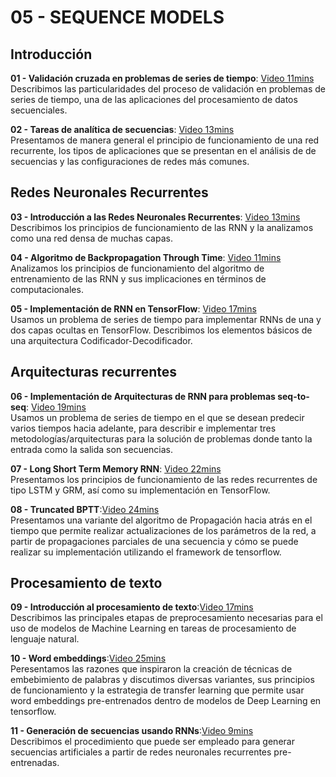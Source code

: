 # 05 - SEQUENCE MODELS

## Introducción

**01 - Validación cruzada en problemas de series de tiempo**: [Video 11mins](https://youtu.be/w8xfaSksicQ)<br/> Describimos las particularidades del proceso de validación en problemas de series de tiempo, una de las aplicaciones del procesamiento de datos secuenciales.

**02 - Tareas de analítica de secuencias**: [Video 13mins](https://youtu.be/xTxLaCqUbBk)<br/>Presentamos de manera general el principio de funcionamiento de una red recurrente, los tipos de aplicaciones que se presentan en el análisis de de secuencias y las configuraciones de redes más comunes.

## Redes Neuronales Recurrentes

**03 - Introducción a las Redes Neuronales Recurrentes**: [Video 13mins](https://youtu.be/n5ropbj3lno)<br/>  Describimos los principios de funcionamiento de las RNN y la analizamos como una red densa de muchas capas.

**04 - Algoritmo de Backpropagation Through Time**: [Video 11mins](https://youtu.be/UiUSgNIvev8)<br/>  Analizamos los principios de funcionamiento del algoritmo de entrenamiento de las RNN y sus implicaciones en términos de computacionales.

**05 - Implementación de RNN en TensorFlow**: [Video 17mins](https://youtu.be/YLeoRmmYmq4)<br/> Usamos un problema de series de tiempo para implementar RNNs de una y dos capas ocultas en TensorFlow. Describimos los elementos básicos de una arquitectura Codificador-Decodificador.

## Arquitecturas recurrentes

**06 - Implementación de Arquitecturas de RNN para problemas seq-to-seq**: [Video 19mins](https://youtu.be/jitQc7YusUA)<br/>  Usamos un problema de series de tiempo en el que se desean predecir varios tiempos hacia adelante, para describir e implementar tres metodologías/arquitecturas para la solución de problemas donde tanto la entrada como la salida son secuencias.

**07 - Long Short Term Memory RNN**: [Video 22mins](https://youtu.be/jVei1bWFXMc)<br/> Presentamos los principios de funcionamiento de las redes recurrentes de tipo LSTM y GRM, así como su implementación en TensorFlow.

**08 - Truncated BPTT**:[Video 24mins]() <br/> Presentamos una variante del algoritmo de Propagación hacia atrás en el tiempo que permite realizar actualizaciones de los parámetros de la red, a partir de propagaciones parciales de una secuencia y cómo se puede realizar su implementación utilizando el framework de tensorflow.

## Procesamiento de texto

**09 - Introducción al procesamiento de texto**:[Video 17mins]() <br/> Describimos las principales etapas de preprocesamiento necesarias para el uso de modelos de Machine Learning en tareas de procesamiento de lenguaje natural.

**10 - Word embeddings**:[Video 25mins]() <br/> Peresentamos las razones que inspiraron la creación de técnicas de embebimiento de palabras y discutimos diversas variantes, sus principios de funcionamiento y la estrategia de transfer learning que permite usar word embeddings pre-entrenados dentro de modelos de Deep Learning en tensorflow.

**11 - Generación de secuencias usando RNNs**:[Video 9mins]() <br/> Describimos el procedimiento que puede ser empleado para generar secuencias artificiales a partir de redes neuronales recurrentes pre-entrenadas.
